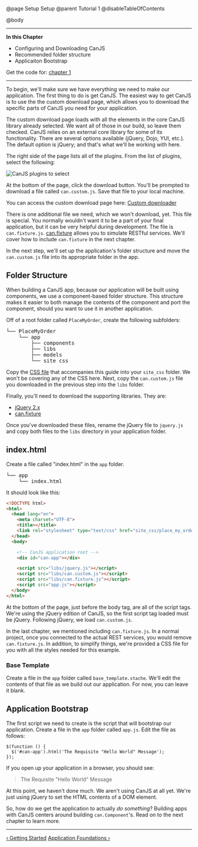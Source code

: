 @page Setup Setup
@parent Tutorial 1
@disableTableOfContents

@body

<div class="getting-started">

- - -
**In this Chapter**
 - Configuring and Downloading CanJS
 - Recommended folder structure
 - Applicaiton Bootstrap

Get the code for: [chapter 1](https://github.com/bitovi/canjs/blob/guides-overhaul/guides/examples/PlaceMyOrder/ch-1_canjs-getting-started.zip?raw=true)

- - -

To begin, we'll make sure we have everything we need to make our application.
The first thing to do is get CanJS. The easiest way to get CanJS is to use
the the custom download page, which allows you to
download the specific parts of CanJS you need for your application.

The custom download page loads with all the elements in the core CanJS library
already selected. We want all of those in our build, so leave them checked.
CanJS relies on an external core library for some of its functionality. There
are several options available (jQuery, Dojo, YUI, etc.). The default option is
jQuery; and that's what we'll be working with here.

The right side of the page lists all of the plugins. From the list of plugins,
select the following:

![CanJS plugins to select](../can/guides/images/setup/DownloadOptions.png)

At the bottom of the page, click the download button. You'll be prompted to
download a file called `can.custom.js`. Save that file to your local machine.

You can access the custom download page here: <a href="../download.html" target="_blank">Custom downloader</a>

There is one additional file we need, which we won't download, yet. This file is
special. You normally wouldn't want it to be a part of your final application,
but it can be very helpful during development. The file is `can.fixture.js`.
[can.fixture](../docs/can.fixture.html) allows you to simulate RESTful services. We'll cover how to
include `can.fixture` in the next chapter.

In the next step, we'll set up the application's folder structure and move the
`can.custom.js` file into its appropriate folder in the app.

## Folder Structure

When building a CanJS app, because our application will be built using
components, we use a component-based folder structure. This structure makes it
easier to both manage the contents of the component and port the component,
should you want to use it in another application.

Off of a root folder called `PlaceMyOrder`, create the following subfolders:

<pre>
└── PlaceMyOrder
    └── app
        ├── components
        ├── libs
        ├── models
        └── site_css
</pre>

Copy the <a href="https://raw.githubusercontent.com/bitovi/canjs/guides-overhaul/guides/examples/PlaceMyOrder/chapter_9/app/site_css/place_my_order.css" target="_blank">CSS file</a>
that accompanies this guide into your `site_css` folder. We won't be covering
any of the CSS here. Next, copy the `can.custom.js` file you downloaded in
the previous step into the `libs` folder.

Finally, you'll need to download the supporting libraries. They are:

- <a href="http://jquery.com/download/" target="_blank">jQuery 2.x</a>
- <a href="http://canjs.com/release/2.1.4/can.fixture.js" target="_blank">can.fixture</a>

Once you've downloaded these files, rename the jQuery file to `jquery.js` and
copy both files to the `libs` directory in your application folder.

## index.html <a name="index-file"></a>
Create a
file called "index.html" in the `app` folder.

<pre>
└── app
    └── index.html
</pre>

It should look like this:

```html
<!DOCTYPE html>
<html>
  <head lang="en">
    <meta charset="UTF-8">
    <title></title>
    <link rel="stylesheet" type="text/css" href="site_css/place_my_order.css"/>
  </head>
  <body>

    <!-- CanJS application root -->
    <div id="can-app"></div>

    <script src="libs/jquery.js"></script>
    <script src="libs/can.custom.js"></script>
    <script src="libs/can.fixture.js"></script>
    <script src="app.js"></script>
  </body>
</html>
```

At the bottom of the page, just before the body tag, are all of the script
tags. We're using the jQuery edition of CanJS, so the first script tag
loaded must be jQuery. Following jQuery, we load `can.custom.js`.

In the last chapter, we mentioned including `can.fixture.js`. In a
normal project, once you connected to the actual REST services, you would
remove `can.fixture.js`. In addition, to simplify things, we're provided a CSS
file for you with all the styles needed for this example.

### Base Template
Create a file in the `app` folder called `base_template.stache`. We'll edit the
contents of that file as we build out our application. For now, you can
leave it blank.

## Application Bootstrap
The first script we need to create is the script that will bootstrap our
application. Create a file in the `app` folder called `app.js`. Edit the
file as follows:

```
$(function () {
  $('#can-app').html('The Requisite "Hello World" Message');
});
```

If you open up your application in a browser, you should see:

> The Requisite "Hello World" Message

At this point, we haven't done much. We aren't using CanJS at all yet.
We're just using jQuery to set the HTML contents of a DOM element.

So, how do we get the application to actually *do something*? Building apps
with CanJS centers around building `can.Component`'s. Read on to the next
chapter to learn more.

- - -

<span class="pull-left">[&lsaquo; Getting Started](Tutorial.html)</span>
<span class="pull-right">[Application Foundations &rsaquo;](ApplicationFoundations.html)</span>

</div>
